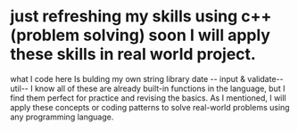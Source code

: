 # just refreshing my skills using c++ (problem solving) soon I will apply these skills in real world project.

what I code here Is bulding my own 
string library 
date --
input & validate-- 
util--
I know all of these are already built-in functions in the language, but I find them perfect for practice and revising the basics. As I mentioned, I will apply these concepts or coding patterns to solve real-world problems using any programming language.

